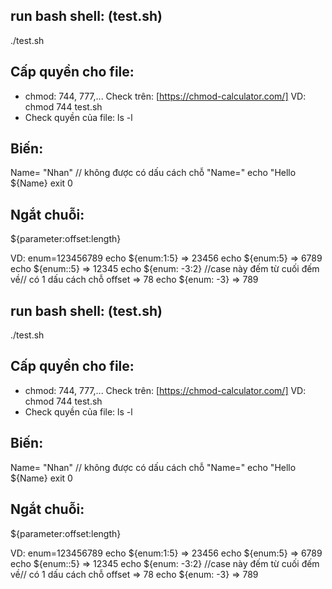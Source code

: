 ## run bash shell: (test.sh)
./test.sh

## Cấp quyền cho file:
- chmod: 744, 777,... Check trên: [https://chmod-calculator.com/]
  VD: chmod 744 test.sh
- Check quyền của file: ls -l 

## Biến:
  Name= "Nhan"  // không được có dấu cách chỗ "Name="
  echo "Hello ${Name}
  exit 0

## Ngắt chuỗi:
  ${parameter:offset:length}

VD:
  enum=123456789
  echo ${enum:1:5}
=> 23456
  echo ${enum:5}
=> 6789
  echo ${enum::5}
=> 12345
  echo ${enum: -3:2}
  //case này đếm từ cuối đếm về// có 1 dấu cách chỗ offset
=> 78
  echo ${enum: -3}
=> 789
## run bash shell: (test.sh)
./test.sh

## Cấp quyền cho file:
- chmod: 744, 777,... Check trên: [https://chmod-calculator.com/]
  VD: chmod 744 test.sh
- Check quyền của file: ls -l 

## Biến:
  Name= "Nhan"  // không được có dấu cách chỗ "Name="
  echo "Hello ${Name}
  exit 0

## Ngắt chuỗi:
  ${parameter:offset:length}

VD:
  enum=123456789
  echo ${enum:1:5}
=> 23456
  echo ${enum:5}
=> 6789
  echo ${enum::5}
=> 12345
  echo ${enum: -3:2}
  //case này đếm từ cuối đếm về// có 1 dấu cách chỗ offset
=> 78
  echo ${enum: -3}
=> 789

